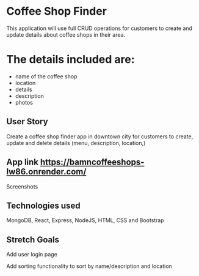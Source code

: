 #  Coffee Shop Finder
This application will use full CRUD operations for customers to create and update details about coffee shops in their area. 


# The details included are:
- name of the coffee shop
- location
- details
- description
- photos


## User Story

Create a coffee shop finder app in downtown city for customers to create, update and delete details (menu, description, location,)

## App link     https://bamncoffeeshops-lw86.onrender.com/

Screenshots


## Technologies used
MongoDB, React, Express, NodeJS, HTML, CSS and Bootstrap

## Stretch Goals

Add user login page

Add sorting functionality to sort by name/description and location


